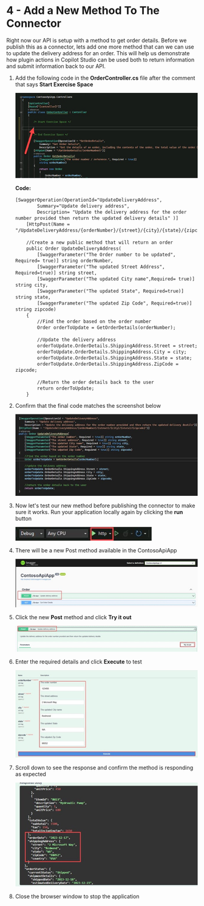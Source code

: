 # 4 - Add a New Method To The Connector

Right now our API is setup with a method to get order details. Before we publish this as a connector, lets add one more method that can we can use to update the delivery address for an order. This will help us demonstrate how plugin actions in Copilot Studio can be used both to return information and submit information back to our API.

1. Add the following code in the **OrderController.cs** file after the comment that says **Start Exercise Space**

    ![step34.jpg](./images/instructions273634/step34.jpg)

    **Code:**

    ```
    [SwaggerOperation(OperationId="UpdateDeliveryAddress",
            Summary="Update delivery address",
            Description= "Update the delivery address for the order number provided then return the updated delivery details" )]
        [HttpPost(Name = "/UpdateDeliveryAddress/{orderNumber}/{street}/{city}/{state}/{zipcode}")]
    
        //Create a new public method that will return an order
        public Order UpdateDeliveryAddress(
            [SwaggerParameter("The Order number to be updated", Required= true)] string orderNumber,
            [SwaggerParameter("The updated Street Address", Required=true)] string street,
            [SwaggerParameter("The updated City name",Required= true)] string city,
            [SwaggerParameter("The updated State", Required=true)] string state,
            [SwaggerParameter("The updated Zip Code", Required=true)] string zipcode)
        {
            //Find the order based on the order number
            Order orderToUpdate = GetOrderDetails(orderNumber);

            //Update the delivery address
            orderToUpdate.OrderDetails.ShippingAddress.Street = street;
            orderToUpdate.OrderDetails.ShippingAddress.City = city;
            orderToUpdate.OrderDetails.ShippingAddress.State = state;
            orderToUpdate.OrderDetails.ShippingAddress.ZipCode = zipcode;

            //Return the order details back to the user
            return orderToUpdate;
        }
    ```
1. Confirm that the final code matches the screenshot below

    ![step38.jpg](./images/instructions273634/step38.jpg)

1. Now let's test our new method before publishing the connector to make sure it works. Run your application locally again by clicking the **run** button

    ![step39.jpg](./images/instructions273634/step39.jpg)

1. There will be a new Post method available in the ContosoApiApp

    ![step40.jpg](./images/instructions273634/step40.jpg)

1. Click the new **Post** method and click **Try it out**

    ![step41.jpg](./images/instructions273634/step41.jpg)

1. Enter the required details and click **Execute** to test

    ![step42.jpg](./images/instructions273634/step42.jpg)

1. Scroll down to see the response and confirm the method is responding as expected

    ![step43.jpg](./images/instructions273634/step43.jpg)

1. Close the browser window to stop the application
